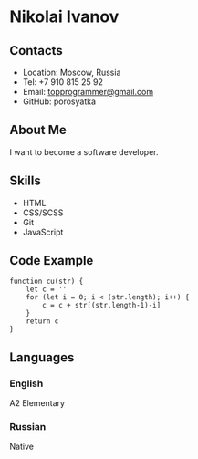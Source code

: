 # Nikolai Ivanov

## Contacts

- Location: Moscow, Russia
- Tel: +7 910 815 25 92
- Email: topprogrammer@gmail.com
- GitHub: porosyatka

## About Me

I want to become a software developer.

## Skills

- HTML
- CSS/SCSS
- Git
- JavaScript

## Code Example

```
function cu(str) {
	let c = ''
	for (let i = 0; i < (str.length); i++) {
		c = c + str[(str.length-1)-i]
	}
	return c
}
```

## Languages

### English

A2 Elementary

### Russian

Native
